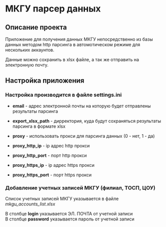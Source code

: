 # МКГУ парсер данных

## Описание проекта
Приложение для получения данных МКГУ непосредственно из базы данных методом http парсинга в автомотическом режиме для нескольких аккаунтов.

Данные можно сохранить в xlsx файле, а так же отправить на электронную почту.

## Настройка приложения

### Настройка производится в файле settings.ini
* **email** - адрес электронной почты на которую будет отправлены результаты парсинга
* **export_xlsx_path** - дирректория, куда будут сохраняться результаты парсинга в формате xlsx
 
* **proxy** - использовать прокси для парсинга данных (0 - нет, 1 - да)
* **proxy_http_ip** - ip адрес http прокси
* **proxy_http_port** - порт http прокси
* **proxy_https_ip** - ip адрес https прокси
* **proxy_https_port** - порт https прокси

### Добавление учетных записей МКГУ (филиал, ТОСП, ЦОУ)
Список учетных записей МКГУ указывается в файле *mkgu_accounts_list.xlsx*

В столбце **login** указывается ЭЛ. ПОЧТА от учетной записи<br>
В столбце **password** указывается пароль от учетной записи
